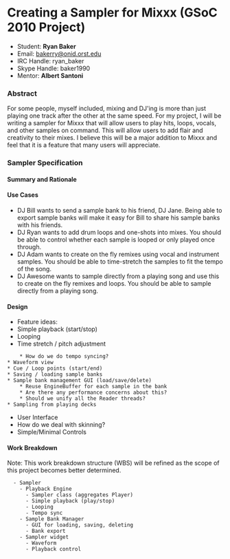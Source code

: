 # Creating a Sampler for Mixxx (GSoC 2010 Project)

  - Student: **Ryan Baker**
  - Email: bakerry@onid.orst.edu
  - IRC Handle: ryan\_baker
  - Skype Handle: baker1990
  - Mentor: **Albert Santoni**

### Abstract

For some people, myself included, mixing and DJ'ing is more than just
playing one track after the other at the same speed. For my project, I
will be writing a sampler for Mixxx that will allow users to play hits,
loops, vocals, and other samples on command. This will allow users to
add flair and creativity to their mixes. I believe this will be a major
addition to Mixxx and feel that it is a feature that many users will
appreciate.

### Sampler Specification

#### Summary and Rationale

#### Use Cases

  - DJ Bill wants to send a sample bank to his friend, DJ Jane. Being
    able to export sample banks will make it easy for Bill to share his
    sample banks with his friends.
  - DJ Ryan wants to add drum loops and one-shots into mixes. You should
    be able to control whether each sample is looped or only played once
    through.
  - DJ Adam wants to create on the fly remixes using vocal and
    instrument samples. You should be able to time-stretch the samples
    to fit the tempo of the song.
  - DJ Awesome wants to sample directly from a playing song and use this
    to create on the fly remixes and loops. You should be able to sample
    directly from a playing song.

#### Design

  - Feature ideas:
  - Simple playback (start/stop)
  - Looping
  - Time stretch / pitch adjustment

<!-- end list -->

``` 
    * How do we do tempo syncing?
* Waveform view
* Cue / Loop points (start/end)
* Saving / loading sample banks
* Sample bank management GUI (load/save/delete)
    * Reuse EngineBuffer for each sample in the bank
    * Are there any performance concerns about this?
    * Should we unify all the Reader threads?
* Sampling from playing decks
```

  - User Interface
  - How do we deal with skinning?
  - Simple/Minimal Controls

#### Work Breakdown

Note: This work breakdown structure (WBS) will be refined as the scope
of this project becomes better determined.

``` 
  - Sampler
    - Playback Engine
      - Sampler class (aggregates Player)
      - Simple playback (play/stop)
      - Looping
      - Tempo sync
    - Sample Bank Manager
      - GUI for loading, saving, deleting
      - Bank export
    - Sampler widget
      - Waveform
      - Playback control
```
